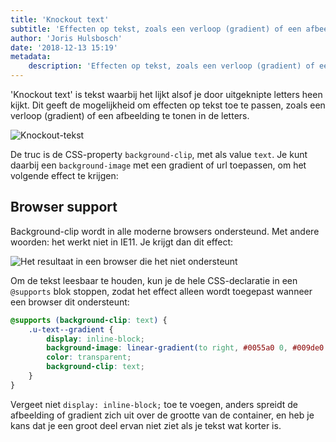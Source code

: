 ```yaml
---
title: 'Knockout text'
subtitle: 'Effecten op tekst, zoals een verloop (gradient) of een afbeelding tonen in de letters'
author: 'Joris Hulsbosch'
date: '2018-12-13 15:19'
metadata:
    description: 'Effecten op tekst, zoals een verloop (gradient) of een afbeelding tonen in de letters'
---
```


'Knockout text' is tekst waarbij het lijkt alsof je door uitgeknipte letters heen kijkt. Dit geeft de mogelijkheid om effecten op tekst toe te passen, zoals een verloop (gradient) of een afbeelding te tonen in de letters.

![Knockout-tekst](/blog/text-met-gradient.png)

De truc is de CSS-property `background-clip`, met als value `text`. Je kunt daarbij een `background-image` met een gradient of url toepassen, om het volgende effect te krijgen:

## Browser support

Background-clip wordt in alle moderne browsers ondersteund. Met andere woorden: het werkt niet in IE11. Je krijgt dan dit effect:

![Het resultaat in een browser die het niet ondersteunt](/blog/text-met-gradient-ie11.png)

Om de tekst leesbaar te houden, kun je de hele CSS-declaratie in een `@supports` blok stoppen, zodat het effect alleen wordt toegepast wanneer een browser dit ondersteunt:

```css
@supports (background-clip: text) {
    .u-text--gradient {
        display: inline-block;
        background-image: linear-gradient(to right, #0055a0 0, #009de0 50%, #78be20 100%);
        color: transparent;
        background-clip: text;
    }
}
```

Vergeet niet `display: inline-block;` toe te voegen, anders spreidt de afbeelding of gradient zich uit over de grootte van de container, en heb je kans dat je een groot deel ervan niet ziet als je tekst wat korter is.